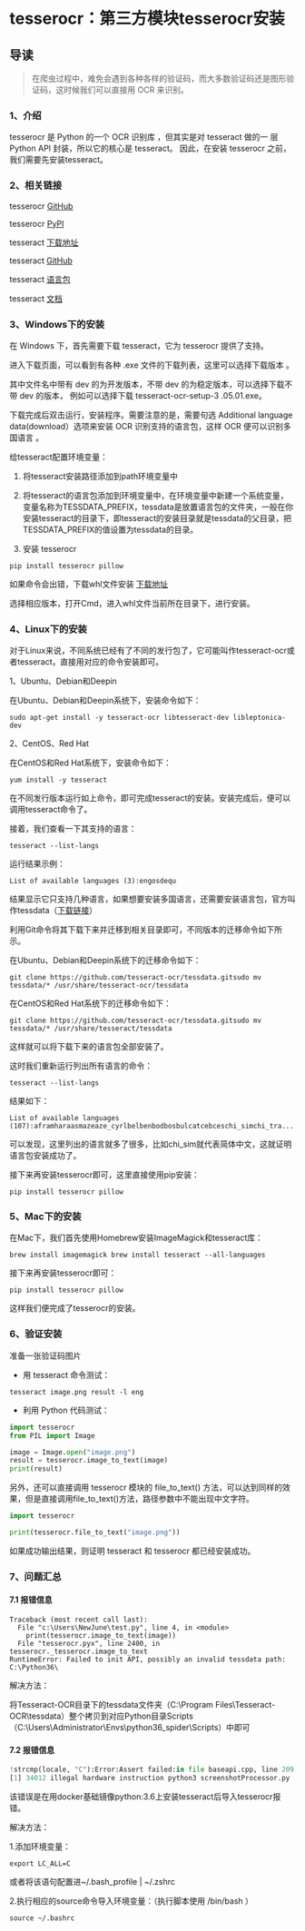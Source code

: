 # tesserocr：第三方模块tesserocr安装

## 导读

> 在爬虫过程中，难免会遇到各种各样的验证码，而大多数验证码还是图形验证码，这时候我们可以直接用 OCR 来识别。

### 1、介绍

tesserocr 是 Python 的一个 OCR 识别库 ，但其实是对 tesseract 做的一 层 Python API 封装，所以它的核心是 tesseract。 因此，在安装 tesserocr 之前，我们需要先安装tesseract。

### 2、相关链接

tesserocr [GitHub](https://github.com/sirfz/tesserocr)

tesserocr [PyPI](https://pypi.python.org/pypi/tesserocr)

tesseract [下载地址](http://digi.bib.uni-mannheim.de/tesseract)

tesseract [GitHub](https://github.com/tesseract-ocr/tesseract)

tesseract [语言包](http://github.com/tesseract-ocr/tessdata)

tesseract [文档](https://github.com/tesseract-ocr/tesseract/wiki/Documentation)

### 3、Windows下的安装

在 Windows 下，首先需要下载 tesseract，它为 tesserocr 提供了支持。

进入下载页面，可以看到有各种 .exe 文件的下载列表，这里可以选择下载版本 。

其中文件名中带有 dev 的为开发版本，不带 dev 的为稳定版本，可以选择下载不带 dev 的版本， 例如可以选择下载 tesseract-ocr-setup-3 .05.01.exe。

下载完成后双击运行，安装程序。需要注意的是，需要句选 Additional language data(download）选项来安装 OCR 识别支持的语言包，这样 OCR 便可以识别多国语言 。

给tesseract配置环境变量：

1. 将tesseract安装路径添加到path环境变量中

2. 将tesseract的语言包添加到环境变量中，在环境变量中新建一个系统变量，变量名称为TESSDATA_PREFIX，tessdata是放置语言包的文件夹，一般在你安装tesseract的目录下，即tesseract的安装目录就是tessdata的父目录，把TESSDATA_PREFIX的值设置为tessdata的目录。

3. 安装 tesserocr

```shell
pip install tesserocr pillow
```

如果命令会出错，下载whl文件安装 [下载地址](https://github.com/simonflueckiger/tesserocr-windows_build/releases)

选择相应版本，打开Cmd，进入whl文件当前所在目录下，进行安装。

### 4、Linux下的安装

对于Linux来说，不同系统已经有了不同的发行包了，它可能叫作tesseract-ocr或者tesseract，直接用对应的命令安装即可。

1、Ubuntu、Debian和Deepin

在Ubuntu、Debian和Deepin系统下，安装命令如下：

```shell
sudo apt-get install -y tesseract-ocr libtesseract-dev libleptonica-dev
```

2、CentOS、Red Hat

在CentOS和Red Hat系统下，安装命令如下：

```shell
yum install -y tesseract
```

在不同发行版本运行如上命令，即可完成tesseract的安装。安装完成后，便可以调用tesseract命令了。

接着，我们查看一下其支持的语言：

```shell
tesseract --list-langs
```

运行结果示例：

```shell
List of available languages (3):engosdequ
```

结果显示它只支持几种语言，如果想要安装多国语言，还需要安装语言包，官方叫作tessdata（[下载链接](https://github.com/tesseract-ocr/tessdata)）

利用Git命令将其下载下来并迁移到相关目录即可，不同版本的迁移命令如下所示。

在Ubuntu、Debian和Deepin系统下的迁移命令如下：

```shell
git clone https://github.com/tesseract-ocr/tessdata.gitsudo mv tessdata/* /usr/share/tesseract-ocr/tessdata
```

在CentOS和Red Hat系统下的迁移命令如下：

```shell
git clone https://github.com/tesseract-ocr/tessdata.gitsudo mv tessdata/* /usr/share/tesseract/tessdata
```

这样就可以将下载下来的语言包全部安装了。

这时我们重新运行列出所有语言的命令：

```shell
tesseract --list-langs
```

结果如下：

```shell
List of available languages (107):aframharaasmazeaze_cyrlbelbenbodbosbulcatcebceschi_simchi_tra...
```

可以发现，这里列出的语言就多了很多，比如chi_sim就代表简体中文，这就证明语言包安装成功了。

接下来再安装tesserocr即可，这里直接使用pip安装：

```shell
pip install tesserocr pillow
```

### 5、Mac下的安装

在Mac下，我们首先使用Homebrew安装ImageMagick和tesseract库：

```shell
brew install imagemagick brew install tesseract --all-languages
```

接下来再安装tesserocr即可：

```shell
pip install tesserocr pillow
```

这样我们便完成了tesserocr的安装。

### 6、验证安装

准备一张验证码图片

- 用 tesseract 命令测试：

```shell
tesseract image.png result -l eng
```

- 利用 Python 代码测试：

```python
import tesserocr
from PIL import Image

image = Image.open("image.png")
result = tesserocr.image_to_text(image)
print(result)

```

另外，还可以直接调用 tesserocr 模块的 file_to_text() 方法，可以达到同样的效果，但是直接调用file_to_text()方法，路径参数中不能出现中文字符。

```python
import tesserocr

print(tesserocr.file_to_text("image.png"))

```

如果成功输出结果，则证明 tesseract 和 tesserocr 都已经安装成功。

### 7、问题汇总

#### 7.1 报错信息

```shell
Traceback (most recent call last):
  File "c:\Users\NewJune\test.py", line 4, in <module>
    print(tesserocr.image_to_text(image))
  File "tesserocr.pyx", line 2400, in tesserocr._tesserocr.image_to_text
RuntimeError: Failed to init API, possibly an invalid tessdata path: C:\Python36\
```

解决方法：

将Tesseract-OCR目录下的tessdata文件夹（C:\Program Files\Tesseract-OCR\tessdata）整个拷贝到对应Python目录Scripts（C:\Users\Administrator\Envs\python36_spider\Scripts）中即可

#### 7.2 报错信息

```python
!strcmp(locale, "C"):Error:Assert failed:in file baseapi.cpp, line 209
[1] 34012 illegal hardware instruction python3 screenshotProcessor.py
```

该错误是在用docker基础镜像python:3.6上安装tesseract后导入tesserocr报错。

解决方法：

1.添加环境变量：

```shell
export LC_ALL=C
```

或者将该语句配置进~/.bash_profile | ~/.zshrc

2.执行相应的source命令导入环境变量：（执行脚本使用 /bin/bash ）

```shell
source ~/.bashrc
```
